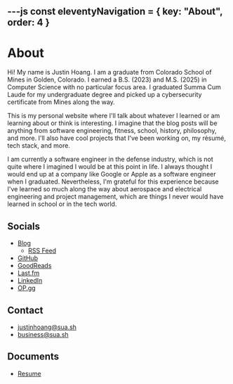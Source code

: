 ---js
const eleventyNavigation = {
 key: "About",
 order: 4
}
---

# About

Hi! My name is Justin Hoang. I am a graduate from Colorado School of Mines in
Golden, Colorado. I earned a B.S. (2023) and M.S. (2025) in Computer Science
with no particular focus area. I graduated Summa Cum Laude for my undergraduate
degree and picked up a cybersecurity certificate from Mines along the way.

This is my personal website where I'll talk about whatever I learned or am
learning about or think is interesting. I imagine that the blog posts will be
anything from software engineering, fitness, school, history, philosophy, and
more. I'll also have cool projects that I've been working on, my résumé, tech
stack, and more.

I am currently a software engineer in the defense industry, which is not quite
where I imagined I would be at this point in life. I always thought I would end
up at a company like Google or Apple as a software engineer when I graduated.
Nevertheless, I'm grateful for this experience because I've learned so much
along the way about aerospace and electrical engineering and project management,
which are things I never would have learned in school or in the tech world.

## Socials

- [Blog](https://blog.sua.sh)
  - [RSS Feed](https://blog.sua.sh/feed/feed.xml)
- [GitHub](https://github.com/suasuasuasuasua)
- [GoodReads](https://www.goodreads.com/user/show/94077403-justino)
- [Last.fm](https://www.last.fm/user/therealsua)
- [LinkedIn](https://www.linkedin.com/in/jhoang124/)
- [OP.gg](https://op.gg/lol/summoners/na/no%20mistakes-4017)

## Contact

- [justinhoang@sua.sh](mailto:justinhoang@sua.sh)
- [business@sua.sh](mailto:business@sua.sh)

## Documents

- [Resume](https://github.com/suasuasuasuasua/resume/releases/latest)
